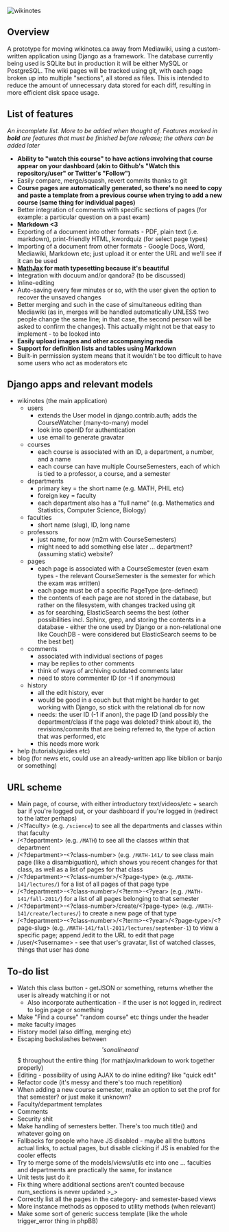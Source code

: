 ![wikinotes](http://www.wikinotes.ca/logo_new.png)

Overview
--------

A prototype for moving wikinotes.ca away from Mediawiki, using a custom-written application using Django as a framework. The database currently being used is SQLite but in production it will be either MySQL or PostgreSQL. The wiki pages will be tracked using git, with each page broken up into multiple "sections", all stored as files. This is intended to reduce the amount of unnecessary data stored for each diff, resulting in more efficient disk space usage.

List of features
----------------

_An incomplete list. More to be added when thought of. Features marked in **bold** are features that must be finished before release; the others can be added later_

*	**Ability to "watch this course" to have actions involving that course appear on your dashboard (akin to Github's "Watch this repository/user" or Twitter's "Follow")**
*	Easily compare, merge/squash, revert commits thanks to git
*	**Course pages are automatically generated, so there's no need to copy and paste a template from a previous course when trying to add a new course (same thing for individual pages)**
*	Better integration of comments with specific sections of pages (for example: a particular question on a past exam)
*	**Markdown <3**
*	Exporting of a document into other formats - PDF, plain text (i.e. markdown), print-friendly HTML, kwordquiz (for select page types)
*	Importing of a document from other formats - Google Docs, Word, Mediawiki, Markdown etc; just upload it or enter the URL and we'll see if it can be used
*	**[MathJax](http://www.mathjax.org) for math typesetting because it's beautiful**
*	Integration with docuum and/or qandora? (to be discussed)
*	Inline-editing
*	Auto-saving every few minutes or so, with the user given the option to recover the unsaved changes
*	Better merging and such in the case of simultaneous editing than Mediawiki (as in, merges will be handled automatically UNLESS two people change the same line; in that case, the second person will be asked to confirm the changes). This actually might not be that easy to implement - to be looked into
*	**Easily upload images and other accompanying media**
*	**Support for definition lists and tables using Markdown**
*	Built-in permission system means that it wouldn't be too difficult to have some users who act as moderators etc

Django apps and relevant models
------------------------

*	wikinotes (the main application)
	*	users
		*	extends the User model in django.contrib.auth; adds the CourseWatcher (many-to-many) model
		*	look into openID for authentication
		*	use email to generate gravatar
	*	courses
		*	each course is associated with an ID, a department, a number, and a name
		*	each course can have multiple CourseSemesters, each of which is tied to a professor, a course, and a semester
	*	departments
		*	primary key = the short name (e.g. MATH, PHIL etc)
		*	foreign key = faculty
		*	each department also has a "full name" (e.g. Mathematics and Statistics, Computer Science, Biology)
	*	faculties
		*	short name (slug), ID, long name
	*	professors
		*	just name, for now (m2m with CourseSemesters)
		*	might need to add something else later ... department? (assuming static) website?
	*	pages
		*	each page is associated with a CourseSemester (even exam types - the relevant CourseSemester is the semester for which the exam was written)
		*	each page must be of a specific PageType (pre-defined)
		*	the contents of each page are not stored in the database, but rather on the filesystem, with changes tracked using git
		*	as for searching, ElasticSearch seems the best (other possibilities incl. Sphinx, grep, and storing the contents in a database - either the one used by Django or a non-relational one like CouchDB - were considered but ElasticSearch seems to be the best bet)
	*	comments
		*	associated with individual sections of pages
		*	may be replies to other comments
		*	think of ways of archiving outdated comments later
		*	need to store commenter ID (or -1 if anonymous)
	*	history
		*	all the edit history, ever
		*	would be good in a couch but that might be harder to get working with Django, so stick with the relational db for now
		*	needs: the user ID (-1 if anon), the page ID (and possibly the department/class if the page was deleted? think about it), the revisions/commits that are being referred to, the type of action that was performed, etc
		*	this needs more work
*	help (tutorials/guides etc)
*	blog (for news etc, could use an already-written app like biblion or banjo or something)

URL scheme
----------

*	Main page, of course, with either introductory text/videos/etc + search bar if you're logged out, or your dashboard if you're logged in (redirect to the latter perhaps)
*	/<?faculty> (e.g. `/science`) to see all the departments and classes within that faculty
*	/<?department> (e.g. `/MATH`) to see all the classes within that department
*	/<?department>-<?class-number> (e.g. `/MATH-141/` to see class main page (like a disambiguation), which shows you recent changes for that class, as well as a list of pages for that class
*	/<?department>-<?class-number>/<?page-type> (e.g. `/MATH-141/lectures/`) for a list of all pages of that page type
*	/<?department>-<?class-number>/<?term>-<?year> (e.g. `/MATH-141/fall-2011/`) for a list of all pages belonging to that semester
*	/<?department>-<?class-number>/create/<?page-type> (e.g. `/MATH-141/create/lectures/`) to create a new page of that type
*	/<?department>-<?class-number>/<?term>-<?year>/<?page-type>/<?page-slug> (e.g. `/MATH-141/fall-2011/lectures/september-1`) to view a specific page; append /edit to the URL to edit that page
*	/user/<?username> - see that user's gravatar, list of watched classes, things that user has done

To-do list
----------

*	Watch this class button - getJSON or something, returns whether the user is already watching it or not
	*	Also incorporate authentication - if the user is not logged in, redirect to login page or something
*	Make "Find a course" "random course" etc things under the header
*	make faculty images
*	History model (also diffing, merging etc)
*	Escaping backslashes between $$'s on a line and $$$ throughout the entire thing (for mathjax/markdown to work together properly)
*	Editing - possibility of using AJAX to do inline editing? like "quick edit"
*	Refactor code (it's messy and there's too much repetition)
*	When adding a new course semester, make an option to set the prof for that semester? or just make it unknown?
*	Faculty/department templates
*	Comments
*	Security shit
*	Make handling of semesters better. There's too much title() and whatever going on
*	Fallbacks for people who have JS disabled - maybe all the buttons actual links, to actual pages, but disable clicking if JS is enabled for the cooler effects
*	Try to merge some of the models/views/utils etc into one ... faculties and departments are practically the same, for instance
*	Unit tests just do it
*	Fix thing where additional sections aren't counted because num_sections is never updated >_>
*	Correctly list all the pages in the category- and semester-based views
*	More instance methods as opposed to utility methods (when relevant)
*	Make some sort of generic success template (like the whole trigger_error thing in phpBB)
